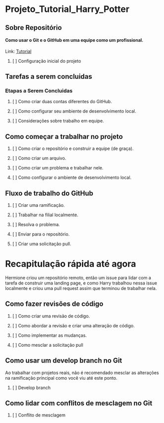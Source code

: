 # Projeto_Tutorial_Harry_Potter

## Sobre Repositório

#### Como usar o Git e o GitHub em uma equipe como um profissional.

Link: [Tutorial](https://www.freecodecamp.org/news/how-to-use-git-and-github-in-a-team-like-a-pro/)

1. [ ] Configuração inicial do projeto

## Tarefas a serem concluidas

### Etapas a Serem Concluidas

1. [ ] Como criar duas contas diferentes do GitHub.

2. [ ] Como configurar seu ambiente de desenvolvimento local.

3. [ ] Considerações sobre trabalho em equipe.

## Como começar a trabalhar no projeto

1. [ ] Como criar o repositório e construir a equipe (de graça).

2. [ ] Como criar um arquivo.

3. [ ] Como criar um problema e trabalhar nele.

4. [ ] Como configurar o ambiente de desenvolvimento local.

## Fluxo de trabalho do GitHub

1. [ ] Criar uma ramificação.

2. [ ] Trabalhar na filial localmente.

3. [ ] Resolva o problema.

4. [ ] Enviar para o repositório.

5. [ ] Criar uma solicitação pull.


# Recapitulação rápida até agora

Hermione criou um repositório remoto,
então um issue para lidar com a tarefa de construir
uma landing page, e como Harry trabalhou nessa issue
localmente e criou uma pull request assim que terminou de trabalhar nela.


## Como fazer revisões de código

1. [ ] Como criar uma revisão de código.

2. [ ] Como abordar a revisão e criar uma alteração de código.

3. [ ] Como implementar as mudanças.

4. [ ] Como mesclar a solicitação pull

## Como usar um develop branch no Git

Ao trabalhar com projetos reais,
não é recomendado mesclar as alterações
na ramificação principal como você viu até este ponto.

1. [ ] Develop branch

## Como lidar com conflitos de mesclagem no Git

1. [ ] Conflito de mesclagem

